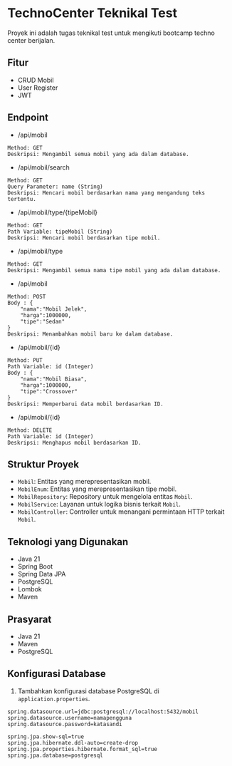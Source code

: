 # TechnoCenter Teknikal Test

Proyek ini adalah tugas teknikal test untuk mengikuti bootcamp techno center berijalan.

## Fitur

- CRUD Mobil
- User Register
- JWT

## Endpoint 

- /api/mobil
```agsl
Method: GET
Deskripsi: Mengambil semua mobil yang ada dalam database.
```
- /api/mobil/search
```agsl
Method: GET
Query Parameter: name (String)
Deskripsi: Mencari mobil berdasarkan nama yang mengandung teks tertentu.
```
- /api/mobil/type/{tipeMobil}
```agsl
Method: GET
Path Variable: tipeMobil (String)
Deskripsi: Mencari mobil berdasarkan tipe mobil.
```

- /api/mobil/type
```agsl
Method: GET
Deskripsi: Mengambil semua nama tipe mobil yang ada dalam database.
```

- /api/mobil
```agsl
Method: POST
Body : {
    "nama":"Mobil Jelek",
    "harga":1000000,
    "tipe":"Sedan"
}
Deskripsi: Menambahkan mobil baru ke dalam database.
```

- /api/mobil/{id}
```agsl
Method: PUT
Path Variable: id (Integer)
Body : {
    "nama":"Mobil Biasa",
    "harga":1000000,
    "tipe":"Crossover"
}
Deskripsi: Memperbarui data mobil berdasarkan ID.
```

- /api/mobil/{id}
```agsl
Method: DELETE
Path Variable: id (Integer)
Deskripsi: Menghapus mobil berdasarkan ID.
```

## Struktur Proyek

- `Mobil`: Entitas yang merepresentasikan mobil.
- `MobilEnum`: Entitas yang merepresentasikan tipe mobil.
- `MobilRepository`: Repository untuk mengelola entitas `Mobil`.
- `MobilService`: Layanan untuk logika bisnis terkait `Mobil`.
- `MobilController`: Controller untuk menangani permintaan HTTP terkait `Mobil`.

## Teknologi yang Digunakan

- Java 21
- Spring Boot
- Spring Data JPA
- PostgreSQL
- Lombok
- Maven

## Prasyarat

- Java 21
- Maven
- PostgreSQL

## Konfigurasi Database

1. Tambahkan konfigurasi database PostgreSQL di `application.properties`.
```properties
spring.datasource.url=jdbc:postgresql://localhost:5432/mobil
spring.datasource.username=namapengguna
spring.datasource.password=katasandi

spring.jpa.show-sql=true
spring.jpa.hibernate.ddl-auto=create-drop
spring.jpa.properties.hibernate.format_sql=true
spring.jpa.database=postgresql
